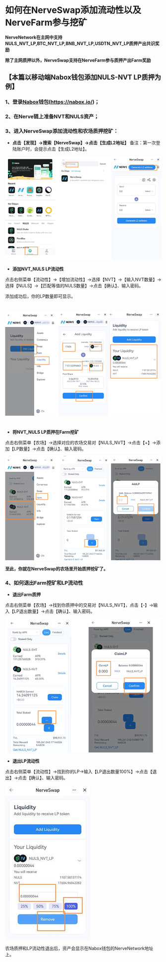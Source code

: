 
# 如何在NerveSwap添加流动性以及NerveFarm参与挖矿

**NerveNetwork在主网中支持NULS_NVT_LP,BTC_NVT_LP,BNB_NVT_LP,USDTN_NVT_LP质押产出共识奖励**

**除了主网质押以外，NerveSwap支持在NerveFarm参与质押产出Farm奖励**

## 【本篇以移动端Nabox钱包添加NULS-NVT LP质押为例】

### 1、登录[Nabox](https://nabox.io/)钱包(https://nabox.io/)；
### 2、在Nerve链上准备NVT和NULS资产；
### 3、进入NerveSwap添加流动性和农场质押挖矿：

* **点击【发现】→搜索【NerveSwap】→点击【生成L2地址】**
备注：第一次登陆账户时，会提示点击【生成L2地址】。

![1111|690x460](./g_liqudity/1.jpeg)


* **添加NVT_NULS LP流动性**

点击右侧菜单【流动性】→【增加流动性】→选择【NVT】→【输入NVT数量】→选择【NULS】→【匹配等值的NULS数量】→点击【确认】、输入密码。

添加成功后，你的LP数量即可显示。
#
![456|690x460](./g_liqudity/2.jpeg)
#
* **将NVT_NULS LP质押在Farm挖矿**

点击右侧菜单【农场】→选择对应的农场交易对【NULS_NVT】→点击【+】→添加【LP数量】→点击【确认】、输入密码。

![|602x401](./g_liqudity/3.jpeg)


**至此，你就在NerveSwap的农场里开始质押挖矿了。**

### **4、如何退出Farm挖矿和LP流动性**


* **退出Farm质押**

点击右侧菜单【农场】→找到你质押中的交易对【NULS_NVT】，点击【-】→输入【LP退出数量】→点击【确认】、输入密码。

![100|583x500](./g_liqudity/4.jpeg)


* **退出LP流动性**

点击右侧菜单【流动性】→找到你的LP→输入【LP退出数量100%】→点击【退出】→点击【确认】、输入密码。

![11|274x499](./g_liqudity/5.jpeg)

农场质押和LP流动性退出后，资产会显示在Nabox钱包的NerveNetwork地址上。
